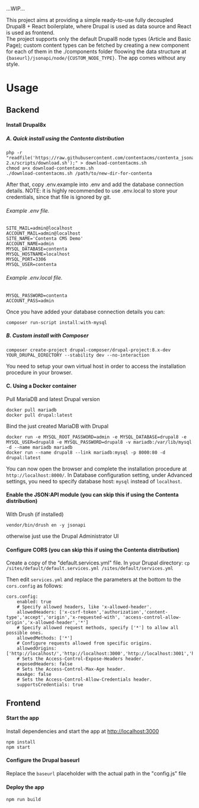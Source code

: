 ...WIP...

This project aims at providing a simple ready-to-use fully decoupled Drupal8 + React boilerplate, where Drupal is used as data source and React is used as frontend. <br />The project supports only the default Drupal8 node types (Article and Basic Page); custom content types can be fetched by creating a new component for each of them in the ./components folder floowing the data structure at ```{baseurl}/jsonapi/node/{CUSTOM_NODE_TYPE}```. The app comes without any style.

# Usage

## Backend

#### Install Drupal8x 
##### A. Quick install using the Contenta distribution

```
php -r "readfile('https://raw.githubusercontent.com/contentacms/contenta_jsonapi_project/8.x-2.x/scripts/download.sh');" > download-contentacms.sh
chmod a+x download-contentacms.sh
./download-contentacms.sh /path/to/new-dir-for-contenta
```
              
After that, copy .env.example into .env and add the database connection details. NOTE: it is highly recommended to use .env.local to store your credentials, since that file is ignored by git.

###### Example .env file.
```
SITE_MAIL=admin@localhost
ACCOUNT_MAIL=admin@localhost
SITE_NAME='Contenta CMS Demo'
ACCOUNT_NAME=admin
MYSQL_DATABASE=contenta
MYSQL_HOSTNAME=localhost
MYSQL_PORT=3306
MYSQL_USER=contenta
```
              
###### Example .env.local file.
```
MYSQL_PASSWORD=contenta
ACCOUNT_PASS=admin
```
              
Once you have added your database connection details you can:

```
composer run-script install:with-mysql
```

##### B. Custom install with Composer

```
composer create-project drupal-composer/drupal-project:8.x-dev YOUR_DRUPAL_DIRECTORY --stability dev --no-interaction
```
You need to setup your own virtual host in order to access the installation procedure in your browser.


#### C. Using a Docker container

Pull MariaDB and latest Drupal version

```
docker pull mariadb
docker pull drupal:latest
```

Bind the just created MariaDB with Drupal

```
docker run -e MYSQL_ROOT_PASSWORD=admin -e MYSQL_DATABASE=drupal8 -e MYSQL_USER=drupal8 -e MYSQL_PASSWORD=drupal8 -v mariadb:/var/lib/mysql -d --name mariadb mariadb
docker run --name drupal8 --link mariadb:mysql -p 8000:80 -d drupal:latest
```
You can now open the browser and complete the installation procedure at ```http://localhost:8000/```. In Database configuration setting, under Advanced settings, you need to specify database host: ```mysql``` instead of ```localhost```.

#### Enable the JSON:API module (you can skip this if using the Contenta distribution)

With Drush (if installed)

```vendor/bin/drush en -y jsonapi```

otherwise just use the Drupal Administrator UI 

#### Configure CORS (you can skip this if using the Contenta distribution)

Create a copy of the "default.services.yml" file. In your Drupal directory: ```cp /sites/default/default.services.yml /sites/default/services.yml```

Then edit ```services.yml``` and replace the parameters at the bottom to the ```cors.config``` as follows:

```
cors.config:
    enabled: true
    # Specify allowed headers, like 'x-allowed-header'.
    allowedHeaders: ['x-csrf-token','authorization','content-type','accept','origin','x-requested-with', 'access-control-allow-origin','x-allowed-header','*']
    # Specify allowed request methods, specify ['*'] to allow all possible ones.
    allowedMethods: ['*']
    # Configure requests allowed from specific origins.
    allowedOrigins: ['http://localhost/','http://localhost:3000','http://localhost:3001','http://localhost:3002','*']
    # Sets the Access-Control-Expose-Headers header.
    exposedHeaders: false
    # Sets the Access-Control-Max-Age header.
    maxAge: false
    # Sets the Access-Control-Allow-Credentials header.
    supportsCredentials: true
```

## Frontend

#### Start the app

Install dependencies and start the app at [http://localhost:3000](http://localhost:3000)

```
npm install
npm start
```

#### Configure the Drupal baseurl

Replace the ```baseurl``` placeholder with the actual path in the "config.js" file

#### Deploy the app

```npm run build```

